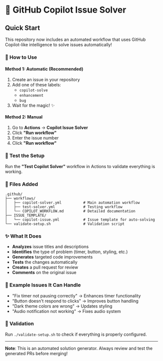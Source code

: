 # 🤖 GitHub Copilot Issue Solver

## Quick Start

This repository now includes an automated workflow that uses GitHub Copilot-like intelligence to solve issues automatically!

### 🚀 How to Use

#### Method 1: Automatic (Recommended)
1. Create an issue in your repository
2. Add one of these labels:
   - `copilot-solve`
   - `enhancement` 
   - `bug`
3. Wait for the magic! ✨

#### Method 2: Manual
1. Go to **Actions** → **Copilot Issue Solver**
2. Click **"Run workflow"**
3. Enter the issue number
4. Click **"Run workflow"**

### 🧪 Test the Setup

Run the **"Test Copilot Solver"** workflow in Actions to validate everything is working.

### 📁 Files Added

```
.github/
├── workflows/
│   ├── copilot-solver.yml          # Main automation workflow
│   ├── test-solver.yml             # Testing workflow
│   └── COPILOT_WORKFLOW.md         # Detailed documentation
├── ISSUE_TEMPLATE/
│   └── copilot-issue.yml           # Issue template for auto-solving
└── validate-setup.sh               # Validation script
```

### ✨ What It Does

- **Analyzes** issue titles and descriptions
- **Identifies** the type of problem (timer, button, styling, etc.)
- **Generates** targeted code improvements
- **Tests** the changes automatically
- **Creates** a pull request for review
- **Comments** on the original issue

### 🎯 Example Issues It Can Handle

- "Fix timer not pausing correctly" → Enhances timer functionality
- "Button doesn't respond to clicks" → Improves button handling  
- "Dark theme colors are wrong" → Updates styling
- "Audio notification not working" → Fixes audio system

### 🔧 Validation

Run `./validate-setup.sh` to check if everything is properly configured.

---

**Note**: This is an automated solution generator. Always review and test the generated PRs before merging!